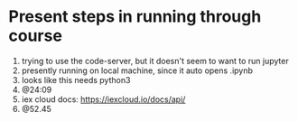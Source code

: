 # Present steps in running through course

1. trying to use the code-server, but it doesn't seem to want to run jupyter
2. presently running on local machine, since it auto opens  .ipynb
3. looks like this needs python3
4. @24:09
5. iex cloud docs: https://iexcloud.io/docs/api/
6. @52.45
